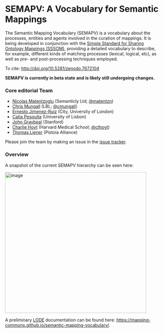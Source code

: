 # SEMAPV: A Vocabulary for Semantic Mappings

The Semantic Mapping Vocabulary (SEMAPV) is a vocabulary about the processes, entities and agents involved in the curation of mappings. It is being developed in conjunction with the [Simple Standard for Sharing Ontology Mappings (SSSOM)](https://mapping-commons.github.io/sssom/spec/), providing a detailed vocabulary to describe, for example, different kinds of matching processes (lexical, logical, etc), as well as pre- and post-processing techniques employed.

To cite: http://doi.org/10.5281/zenodo.7672104

**SEMAPV is currently in beta state and is likely still undergoing changes.**

### Core editorial Team

* [Nicolas Matentzoglu](https://orcid.org/0000-0002-7356-1779) (Semanticly Ltd; [@matentzn](https://github.com/matentzn))
* [Chris Mungall](https://orcid.org/0000-0002-6601-2165) (LBL; [@cmungall](https://github.com/matentzn))
* [Ernesto Jimenez-Ruiz](https://orcid.org/0000-0002-9083-4599) (City, University of London)
* [Catia Pesquita](https://orcid.org/0000-0002-1847-9393) (University of Lisbon)
* [John Graybeal](https://orcid.org/0000-0001-6875-5360) (Stanford)
* [Charlie Hoyt](https://orcid.org/0000-0003-4423-4370) (Harvard Medical School; [@cthoyt](https://github.com/cthoyt))
* [Thomas Liener](https://orcid.org/0000-0003-3257-9937) (Pistoia Alliance)

Please join the team by making an issue in the [issue tracker](https://github.com/mapping-commons/semantic-mapping-vocabulary/issues).

### Overview

A snapshot of the current SEMAPV hierarchy can be seen here:

<img width="461" alt="image" src="https://user-images.githubusercontent.com/7070631/169400247-3873c86d-5761-4609-8a86-8007542cf868.png">

A preliminary [LODE](https://github.com/rdflib/pyLODE) documentation can be found here: https://mapping-commons.github.io/semantic-mapping-vocabulary/.
